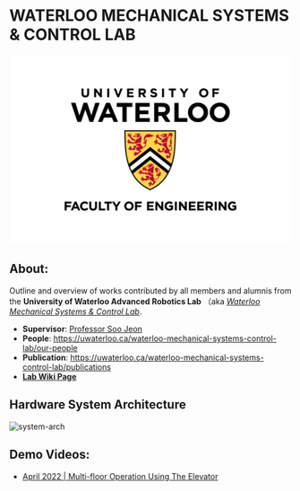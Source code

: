 # WATERLOO MECHANICAL SYSTEMS & CONTROL LAB 
<img src="https://github.com/UW-Advanced-Robotics-Lab/lab-documentation/blob/main/Media/Waterloo_Engineering_Logo_vert_rgb.png" alt="waterloo_steel"/>

## About:
Outline and overview of works contributed by all members and alumnis from the **University of Waterloo Advanced Robotics Lab** （aka [_Waterloo Mechanical Systems & Control Lab_](https://uwaterloo.ca/waterloo-mechanical-systems-control-lab/).

- **Supervisor**: [Professor Soo Jeon](https://uwaterloo.ca/mechanical-mechatronics-engineering/profile/soojeon)
- **People**: https://uwaterloo.ca/waterloo-mechanical-systems-control-lab/our-people
- **Publication**: https://uwaterloo.ca/waterloo-mechanical-systems-control-lab/publications
- [**Lab Wiki Page**](https://github.com/UW-Advanced-Robotics-Lab/lab-documentation/wiki)

## Hardware System Architecture
![system-arch](https://user-images.githubusercontent.com/15746225/168640577-158a7b11-472b-4bde-89d6-4b1c05a06aff.png)

## Demo Videos:
- [April 2022 | Multi-floor Operation Using The Elevator](https://www.youtube.com/watch?v=rkKu2eE83Ss)
